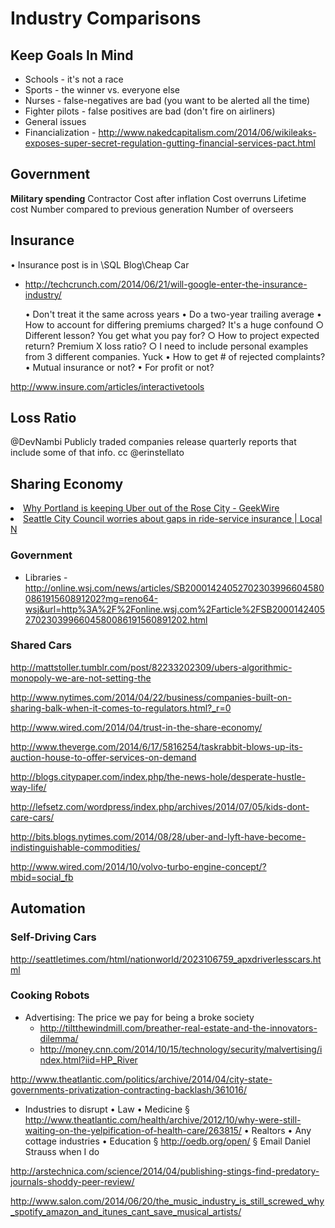 # Industry Comparisons

## Keep Goals In Mind

* Schools - it's not a race
* Sports - the winner vs. everyone else
* Nurses - false-negatives are bad (you want to be alerted all the time)
* Fighter pilots - false positives are bad (don't fire on airliners)
* General issues
* Financialization - http://www.nakedcapitalism.com/2014/06/wikileaks-exposes-super-secret-regulation-gutting-financial-services-pact.html

## Government

**Military spending**
Contractor
Cost after inflation 
Cost overruns 
Lifetime cost 
Number compared to previous generation 
Number of overseers

## Insurance

• Insurance post is in \SQL Blog\Cheap Car
* http://techcrunch.com/2014/06/21/will-google-enter-the-insurance-industry/

	• Don't treat it the same across years
	• Do a two-year trailing average
	• How to account for differing premiums charged? It's a huge confound
		○ Different lesson? You get what you pay for?
		○ How to project expected return? Premium X loss ratio?
		○ I need to include personal examples from 3 different companies. Yuck
	• How to get # of rejected complaints?
	• Mutual insurance or not?
	• For profit or not?

http://www.insure.com/articles/interactivetools

## Loss Ratio
@DevNambi Publicly traded companies release quarterly reports that include some of that info. cc @erinstellato

## Sharing Economy

<li><a href="http://www.geekwire.com/2014/portland-ridesharing/" time_added="1388764339" tags="">Why Portland is keeping Uber out of the Rose City - GeekWire</a></li>
<li><a href="http://seattletimes.com/html/localnews/2023047825_rideserviceinsurancexml.html" time_added="1394036197" tags="">Seattle City Council worries about gaps in ride-service insurance | Local N</a></li>

### Government

* Libraries - http://online.wsj.com/news/articles/SB20001424052702303996604580086191560891202?mg=reno64-wsj&url=http%3A%2F%2Fonline.wsj.com%2Farticle%2FSB20001424052702303996604580086191560891202.html

### Shared Cars

http://mattstoller.tumblr.com/post/82233202309/ubers-algorithmic-monopoly-we-are-not-setting-the

http://www.nytimes.com/2014/04/22/business/companies-built-on-sharing-balk-when-it-comes-to-regulators.html?_r=0

http://www.wired.com/2014/04/trust-in-the-share-economy/

http://www.theverge.com/2014/6/17/5816254/taskrabbit-blows-up-its-auction-house-to-offer-services-on-demand

http://blogs.citypaper.com/index.php/the-news-hole/desperate-hustle-way-life/

http://lefsetz.com/wordpress/index.php/archives/2014/07/05/kids-dont-care-cars/

http://bits.blogs.nytimes.com/2014/08/28/uber-and-lyft-have-become-indistinguishable-commodities/

http://www.wired.com/2014/10/volvo-turbo-engine-concept/?mbid=social_fb


## Automation

### Self-Driving Cars

http://seattletimes.com/html/nationworld/2023106759_apxdriverlesscars.html

### Cooking Robots



* Advertising: The price we pay for being a broke society
	* http://tiltthewindmill.com/breather-real-estate-and-the-innovators-dilemma/
	* http://money.cnn.com/2014/10/15/technology/security/malvertising/index.html?iid=HP_River

http://www.theatlantic.com/politics/archive/2014/04/city-state-governments-privatization-contracting-backlash/361016/

- Industries to disrupt
	• Law
	• Medicine
		§ http://www.theatlantic.com/health/archive/2012/10/why-were-still-waiting-on-the-yelpification-of-health-care/263815/
	• Realtors
	• Any cottage industries
	• Education
		§ http://oedb.org/open/
		§ Email Daniel Strauss when I do

http://arstechnica.com/science/2014/04/publishing-stings-find-predatory-journals-shoddy-peer-review/

http://www.salon.com/2014/06/20/the_music_industry_is_still_screwed_why_spotify_amazon_and_itunes_cant_save_musical_artists/